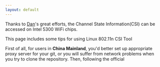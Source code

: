 ```yaml
---
layout: default
---
```


Thanks to [Dan](http://r.halper.in/work)'s great efforts, the Channel State Information(CSI) can be accessed on Intel 5300 WiFi chips.  

This page includes some tips for using Linux 802.11n CSI Tool 

First of all, for users in **China Mainland**, you'd better set up appropriate proxy server for your git, or you will suffer from network problems when you try to clone the repository. Then, following the official 